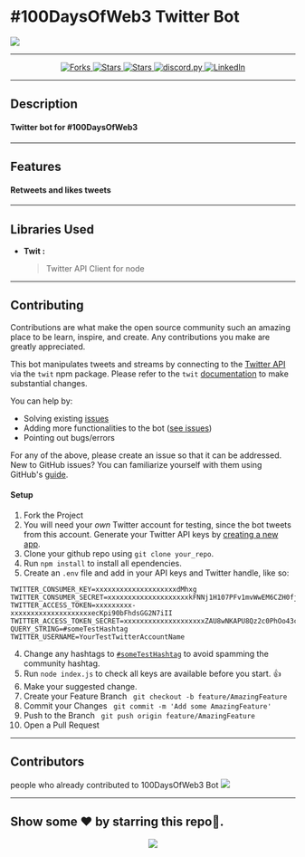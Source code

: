 # #100DaysOfWeb3 Twitter Bot

<img src="https://github.com/JayP09/100DaysOfWeb3-twitter-bot/blob/master/assets/100DaysOfWeb3.jpg" align="center" />

---
<p align="center">
 
  <a href="https://github.com/JayP09/100DaysOfWeb3-twitter-bot/network/members">
     <img alt="Forks" src="https://img.shields.io/github/forks/JayP09/100DaysOfWeb3-twitter-bot?style=for-the-badge">
  </a>
  <a href="https://github.com/JayP09/100DaysOfWeb3-twitter-bot/stargazers">
    <img alt="Stars" src="https://img.shields.io/github/stars/JayP09/100DaysOfWeb3-twitter-bot?style=for-the-badge">
  </a>
  <a href="https://github.com/JayP09/100DaysOfWeb3-twitter-bot/stargazers">
    <img alt="Stars" src="https://img.shields.io/github/issues/JayP09/100DaysOfWeb3-twitter-bot?style=for-the-badge">
  </a>
  <a href="https://github.com/JayP09/100DaysOfWeb3-twitter-bot/blob/master/LICENSE">
     <img src="https://img.shields.io/github/license/JayP09/100DaysOfWeb3-twitter-bot?style=for-the-badge" alt="discord.py">
  </a>
  <a href="https://twitter.com/_100DaysOfWeb3">
    <img src="https://img.shields.io/badge/-Twitter-black.svg?style=for-the-badge&logo=Twitter&colorB=555" alt="LinkedIn">
  </a>
</p>

---

## Description
#### Twitter bot for #100DaysOfWeb3

---
## Features
#### Retweets and likes tweets

---
## Libraries Used 
- **Twit :**
  > Twitter API Client for node

---
## Contributing 
Contributions are what make the open source community such an amazing place to be learn, inspire, and create. Any contributions you make are greatly appreciated.

This bot manipulates tweets and streams by connecting to the
[Twitter API](https://developer.twitter.com/en/docs) via the `twit`
npm package. Please refer to the `twit`
[documentation](https://github.com/ttezel/twit) to make substantial
changes.

You can help by:

* Solving existing
  [issues](https://github.com/freeCodeCamp/100DaysOfCode-twitter-bot/issues?q=is%3Aopen+is%3Aissue)
* Adding more functionalities to the bot
  ([see issues](https://github.com/freeCodeCamp/100DaysOfCode-twitter-bot/issues?q=is%3Aopen+is%3Aissue+label%3Aenhancement))
* Pointing out bugs/errors

For any of the above, please create an issue so that it can be
addressed. New to GitHub issues? You can familiarize yourself with
them using GitHub's
[guide](https://help.github.com/articles/creating-a-pull-request/).

#### Setup 
1. Fork the Project
2. You will need your _own_ Twitter account for testing, since the bot
  tweets from this account. Generate your Twitter API keys by
  [creating a new app](https://apps.twitter.com/app/new).
3. Clone your github repo using `git clone your_repo`.
4. Run `npm install` to install all ependencies.
5. Create an `.env` file and add in your API keys and Twitter handle,
  like so:
  ```
  TWITTER_CONSUMER_KEY=xxxxxxxxxxxxxxxxxxxxdMhxg
  TWITTER_CONSUMER_SECRET=xxxxxxxxxxxxxxxxxxxxkFNNj1H107PFv1mvWwEM6CZH0fjymV
  TWITTER_ACCESS_TOKEN=xxxxxxxxx-xxxxxxxxxxxxxxxxxxxxecKpi90bFhdsGG2N7iII
  TWITTER_ACCESS_TOKEN_SECRET=xxxxxxxxxxxxxxxxxxxxZAU8wNKAPU8Qz2c0PhOo43cGO
  QUERY_STRING=#someTestHashtag
  TWITTER_USERNAME=YourTestTwitterAccountName
  ```
4. Change any hashtags to
  [`#someTestHashtag`](https://twitter.com/search?q=someTestHashTag&src=typd)
  to avoid spamming the community hashtag.
5. Run `node index.js` to check all keys are available before you
  start. :+1:
6. Make your suggested change.
7. Create your Feature Branch ``` git checkout -b feature/AmazingFeature```
8. Commit your Changes ``` git commit -m 'Add some AmazingFeature'```
9. Push to the Branch ``` git push origin feature/AmazingFeature```
10. Open a Pull Request

---
## Contributors
people who already contributed to 100DaysOfWeb3 Bot
<a align="center" href="https://github.com/JayP09/100DaysOfWeb3-twitter-bot/graphs/contributors">
  <img src="https://contrib.rocks/image?repo=JayP09/100DaysOfWeb3-twitter-bot" />
</a>

---

## Show some ❤️ by starring this repo🌟.
<p align="center">
  <img src="https://media.giphy.com/media/1n3LPr8tsptiIaFUhF/giphy.gif" />
</p>
